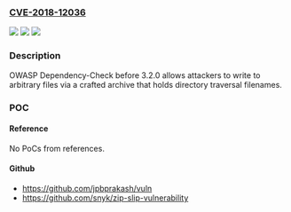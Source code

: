 ### [CVE-2018-12036](https://cve.mitre.org/cgi-bin/cvename.cgi?name=CVE-2018-12036)
![](https://img.shields.io/static/v1?label=Product&message=n%2Fa&color=blue)
![](https://img.shields.io/static/v1?label=Version&message=n%2Fa&color=blue)
![](https://img.shields.io/static/v1?label=Vulnerability&message=n%2Fa&color=brighgreen)

### Description

OWASP Dependency-Check before 3.2.0 allows attackers to write to arbitrary files via a crafted archive that holds directory traversal filenames.

### POC

#### Reference
No PoCs from references.

#### Github
- https://github.com/jpbprakash/vuln
- https://github.com/snyk/zip-slip-vulnerability


